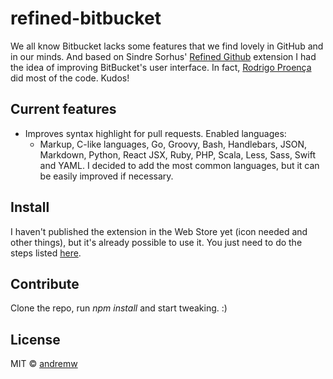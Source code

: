 # refined-bitbucket
We all know Bitbucket lacks some features that we find lovely in GitHub and in our minds.
And based on Sindre Sorhus' [Refined Github](https://github.com/sindresorhus/refined-github)
extension I had the idea of improving BitBucket's user interface.
In fact, [Rodrigo Proença](https://github.com/rproenca) did most of the code. Kudos!

## Current features
- Improves syntax highlight for pull requests. Enabled languages:
  - Markup, C-like languages, Go, Groovy, Bash, Handlebars, JSON, Markdown, Python, React JSX, Ruby, PHP, Scala, Less, Sass, Swift and YAML. I decided to add the most common languages, but it can be easily improved if necessary.

## Install
I haven't published the extension in the Web Store yet (icon needed and other things), but it's already possible to use it.
You just need to do the steps listed [here](https://developer.chrome.com/extensions/getstarted#unpacked).

## Contribute
Clone the repo, run *npm install* and start tweaking. :)

## License
MIT © [andremw](github.com/andremw)
